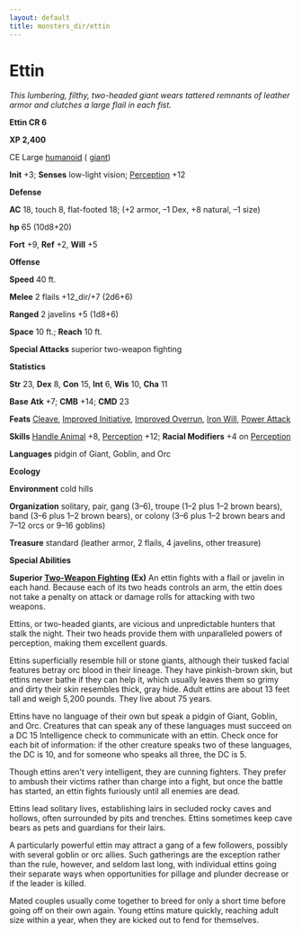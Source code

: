 ```yaml
---
layout: default
title: monsters_dir/ettin
---
```

# Ettin

_This lumbering, filthy, two-headed giant wears tattered remnants of leather armor and clutches a large flail in each fist._

**Ettin CR 6**

**XP 2,400**

CE Large [humanoid](../creatureTypes#_humanoid) ( [giant](../creatureTypes#_giant-type))

**Init** +3; **Senses** low-light vision; [Perception](../../skills_dir/perception#_perception) +12

**Defense**

**AC** 18, touch 8, flat-footed 18; (+2 armor, –1 Dex, +8 natural, –1 size)

**hp** 65 (10d8+20)

**Fort** +9, **Ref** +2, **Will** +5

**Offense**

**Speed** 40 ft.

**Melee** 2 flails +12_dir/+7 (2d6+6)

**Ranged** 2 javelins +5 (1d8+6)

**Space** 10 ft.; **Reach** 10 ft.

**Special Attacks** superior two-weapon fighting

**Statistics**

**Str** 23, **Dex** 8, **Con** 15, **Int** 6, **Wis** 10, **Cha** 11

**Base**  **Atk** +7; **CMB** +14; **CMD** 23

**Feats** [Cleave](../../feats#_cleave), [Improved Initiative](../../feats#_improved-initiative), [Improved Overrun](../../feats#_improved-overrun), [Iron Will](../../feats#_iron-will), [Power Attack](../../feats#_power-attack)

**Skills** [Handle Animal](../../skills_dir/handleAnimal#_handle-animal) +8, [Perception](../../skills_dir/perception#_perception) +12; **Racial Modifiers** +4 on [Perception](../../skills_dir/perception#_perception)

**Languages** pidgin of Giant, Goblin, and Orc

**Ecology**

**Environment** cold hills

**Organization** solitary, pair, gang (3–6), troupe (1–2 plus 1–2 brown bears), band (3–6 plus 1–2 brown bears), or colony (3–6 plus 1–2 brown bears and 7–12 orcs or 9–16 goblins)

**Treasure** standard (leather armor, 2 flails, 4 javelins, other treasure)

**Special Abilities**

**Superior [Two-Weapon Fighting](../../feats#_two-weapon-fighting) (Ex)** An ettin fights with a flail or javelin in each hand. Because each of its two heads controls an arm, the ettin does not take a penalty on attack or damage rolls for attacking with two weapons.

Ettins, or two-headed giants, are vicious and unpredictable hunters that stalk the night. Their two heads provide them with unparalleled powers of perception, making them excellent guards.

Ettins superficially resemble hill or stone giants, although their tusked facial features betray orc blood in their lineage. They have pinkish-brown skin, but ettins never bathe if they can help it, which usually leaves them so grimy and dirty their skin resembles thick, gray hide. Adult ettins are about 13 feet tall and weigh 5,200 pounds. They live about 75 years.

Ettins have no language of their own but speak a pidgin of Giant, Goblin, and Orc. Creatures that can speak any of these languages must succeed on a DC 15 Intelligence check to communicate with an ettin. Check once for each bit of information: if the other creature speaks two of these languages, the DC is 10, and for someone who speaks all three, the DC is 5.

Though ettins aren't very intelligent, they are cunning fighters. They prefer to ambush their victims rather than charge into a fight, but once the battle has started, an ettin fights furiously until all enemies are dead.

Ettins lead solitary lives, establishing lairs in secluded rocky caves and hollows, often surrounded by pits and trenches. Ettins sometimes keep cave bears as pets and guardians for their lairs.

A particularly powerful ettin may attract a gang of a few followers, possibly with several goblin or orc allies. Such gatherings are the exception rather than the rule, however, and seldom last long, with individual ettins going their separate ways when opportunities for pillage and plunder decrease or if the leader is killed.

Mated couples usually come together to breed for only a short time before going off on their own again. Young ettins mature quickly, reaching adult size within a year, when they are kicked out to fend for themselves.

